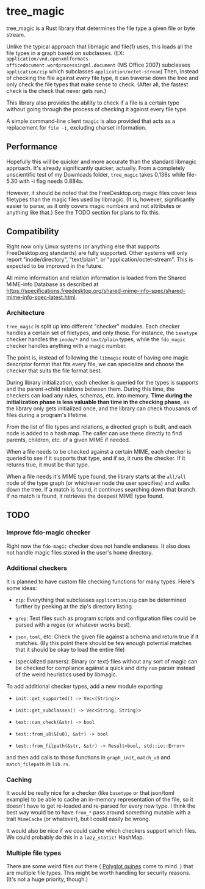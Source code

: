 # tree_magic

tree_magic is a Rust library that determines the file type a given file or byte stream. 

Unlike the typical approach that libmagic and file(1) uses, this loads all the file types in a graph based on subclasses. (EX: `application/vnd.openxmlformats-officedocument.wordprocessingml.document` (MS Office 2007) subclasses `application/zip` which subclasses `application/octet-stream`) Then, instead of checking the file against *every* file type, it can traverse down the tree and only check the file types that make sense to check. (After all, the fastest check is the check that never gets run.)

This library also provides the ability to check if a file is a certain type without going through the process of checking it against every file type.

A simple command-line client `tmagic` is also provided that acts as a replacement for `file -i`, excluding charset information.

## Performance

Hopefully this will be quicker and more accurate than the standard libmagic approach. It's already significantly quicker, actually. From a completely unscientific test of my Downloads folder, `tree_magic` takes 0.138s while file-5.30 with -i flag needs 0.884s.

However, it should be noted that the FreeDesktop.org magic files cover less filetypes than the magic files used by libmagic. (It is, however, significantly easier to parse, as it only covers magic numbers and not attributes or anything like that.) See the TODO section for plans to fix this.

## Compatibility

Right now only Linux systems (or anything else that supports FreeDesktop.org standards) are fully supported. Other systems will only report "inode/directory", "text/plain", or "application/octet-stream". This is expected to be improved in the future.

All mime information and relation information is loaded from the Shared MIME-info Database as described at https://specifications.freedesktop.org/shared-mime-info-spec/shared-mime-info-spec-latest.html.

### Architecture

`tree_magic` is split up into different "checker" modules. Each checker handles a certain set of filetypes, and only those. For instance, the `basetype` checker handles the `inode/*` and `text/plain` types, while the `fdo_magic` checker handles anything with a magic number.

The point is, instead of following the `libmagic` route of having one magic descriptor format that fits every file, we can specialize and choose the checker that suits the file format best.

During library initialization, each checker is queried for the types is supports and the parent->child relations between them. During this time, the checkers can load any rules, schemas, etc. into memory. **Time during the initialization phase is less valuable than time in the checking phase**, as the library only gets initialized once, and the library can check thousands of files during a program's lifetime.

From the list of file types and relations, a directed graph is built, and each node is added to a hash map. The caller can use these directly to find parents, children, etc. of a given MIME if needed.

When a file needs to be checked against a certain MIME, each checker is queried to see if it supports that type, and if so, it runs the checker. If it returns true, it must be that type.

When a file needs it's MIME type found, the library starts at the `all/all` node of the type graph (or whichever node the user specifies) and walks down the tree. If a match is found, it continues searching down that branch. If no match is found, it retrieves the deepest MIME type found.

## TODO

### Improve fdo-magic checker

Right now the `fdo-magic` checker does not handle endianess. It also does not handle magic files stored in the user's home directory.

### Additional checkers

It is planned to have custom file checking functions for many types. Here's some ideas:

- `zip`: Everything that subclasses `application/zip` can be determined further by peeking at the zip's directory listing. 

- `grep`: Text files such as program scripts and configuration files could be parsed with a regex (or whatever works best). 

- `json`, `toml`, etc: Check the given file against a schema and return true if it matches. (By this point there should be few enough potential matches that it should be okay to load the entire file)

- (specialized parsers): Binary (or text) files without any sort of magic can be checked for compliance against a quick and dirty `nom` parser instead of the weird heuristics used by libmagic.

To add additional checker types, add a new module exporting:

- `init::get_supported() -> Vec<(String)>`

- `init::get_subclasses() -> Vec<String, String)>`

- `test::can_check(&str) -> bool`

- `test::from_u8(&[u8], &str) -> bool`

- `test::from_filpath(&str, &str) -> Result<bool, std::io::Error>`
    
and then add calls to those functions in `graph_init`, `match_u8` and `match_filepath` in `lib.rs`.

### Caching

It would be really nice for a checker (like `basetype` or that json/toml example) to be able to cache an in-memory representation of the file, so it doesn't have to get re-loaded and re-parsed for every new type. I think the best way would be to have `from_*` pass around something mutable with a trait `MimeCache` (or whatever), but I could easily be wrong.

It would also be nice if we could cache which checkers support which files. We could probably do this in a `lazy_static!` HashMap.

### Multiple file types

There are some weird files out there ( [Polyglot quines](https://en.wikipedia.org/wiki/Polyglot_(computing)) come to mind. ) that are multiple file types. This might be worth handling for security reasons. (It's not a huge priority, though.)
